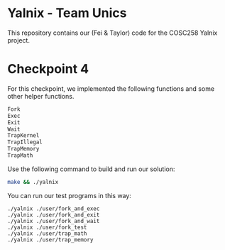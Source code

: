 # Yalnix - Team Unics
This repository contains our (Fei & Taylor) code for the COSC258 Yalnix project.

# Checkpoint 4

For this checkpoint, we implemented the following functions and some other helper functions.
```bash
Fork
Exec
Exit
Wait
TrapKernel
TrapIllegal
TrapMemory
TrapMath

```

Use the following command to build and run our solution:

```bash
make && ./yalnix
``` 
You can run our test programs in this way:
```
./yalnix ./user/fork_and_exec
./yalnix ./user/fork_and_exit
./yalnix ./user/fork_and_wait
./yalnix ./user/fork_test
./yalnix ./user/trap_math
./yalnix ./user/trap_memory
```
